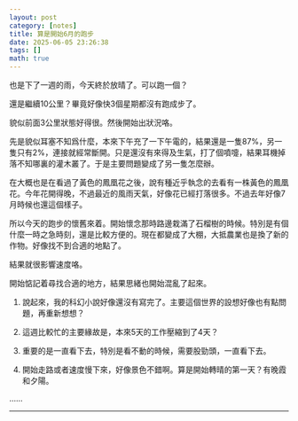 ```yaml
---
layout: post
category: [notes]
title: 算是開始6月的跑步
date: 2025-06-05 23:26:38
tags: []
math: true
---
```


也是下了一週的雨，今天終於放晴了。可以跑一個？

還是繼續10公里？畢竟好像快3個星期都沒有跑成步了。

貌似前面3公里狀態好得很。然後開始出狀況咯。

先是貌似耳塞不知爲什麼，本來下午充了一下午電的，結果還是一隻87%，另一隻只有2%，連接就經常斷開。只是還沒有來得及生氣，打了個噴嚏，結果耳機掉落不知哪裏的灌木叢了。于是主要問題變成了另一隻怎麼辦。

在大概也是在看過了黃色的鳳凰花之後，說有種近乎執念的去看有一株黃色的鳳凰花。今年花開得晚，不過最近的風雨天氣，好像花已經打落很多。不過去年好像7月時候也還這個樣子。

所以今天的跑步的懷舊來着。開始懷念那時路邊栽滿了石榴樹的時候。特別是有個什麼一時之急時刻，還是比較方便的。現在都變成了大棚，大抵農業也是換了新的作物。好像找不到合適的地點了。

結果就很影響速度咯。

開始惦記着尋找合適的地方，結果思緒也開始混亂了起來。

1. 說起來，我的科幻小說好像還沒有寫完了。主要這個世界的設想好像也有點問題，再重新想想？

2. 這週比較忙的主要緣故是，本來5天的工作壓縮到了4天？

3. 重要的是一直看下去，特別是看不動的時候，需要股勁頭，一直看下去。

4. 開始走路或者速度慢下來，好像景色不錯啊。算是開始轉晴的第一天？有晚霞和夕陽。

……



--------




